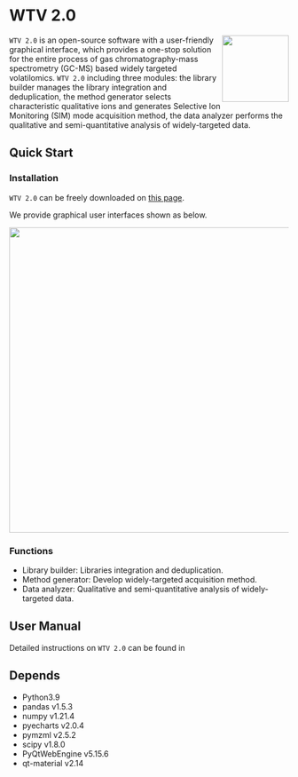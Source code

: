 # WTV 2.0
<img src = "https://github.com/yuanhonglun/WTV_2.0/assets/65593710/b6705639-4ea0-4992-ab3c-c5aa8dd7c501" align="right" width = "120" height = "120">

`WTV 2.0` is an open-source software with a user-friendly graphical interface, which provides a one-stop solution for the entire process of gas chromatography-mass spectrometry (GC-MS) based widely targeted volatilomics. `WTV 2.0` including three modules: the library builder manages the library integration and deduplication, the method generator selects characteristic qualitative ions and generates Selective Ion Monitoring (SIM) mode acquisition method, the data analyzer performs the qualitative and semi-quantitative analysis of widely-targeted data.

## Quick Start
### Installation
`WTV 2.0` can be freely downloaded on [this page](https://github.com/yuanhonglun/WTV_2.0/releases/).

We provide graphical user interfaces shown as below.

<img src = "https://github.com/yuanhonglun/WTV_2.0/assets/65593710/f88ba74a-de47-4e7e-bf9b-89047c754cf5" width = "550" >

### Functions
- Library builder: Libraries integration and deduplication.
- Method generator: Develop widely-targeted acquisition method.
- Data analyzer: Qualitative and semi-quantitative analysis of widely-targeted data.

## User Manual
Detailed instructions on `WTV 2.0` can be found in

## Depends
- Python3.9
- pandas v1.5.3
- numpy v1.21.4
- pyecharts v2.0.4
- pymzml v2.5.2
- scipy v1.8.0
- PyQtWebEngine v5.15.6
- qt-material v2.14
